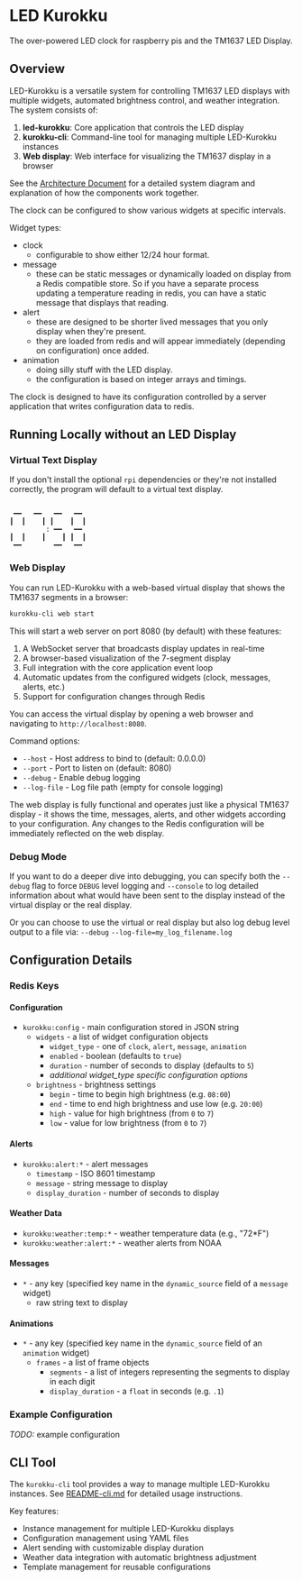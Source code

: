 # LED Kurokku

The over-powered LED clock for raspberry pis and the TM1637 LED Display.

## Overview

LED-Kurokku is a versatile system for controlling TM1637 LED displays with multiple widgets, automated brightness control, and weather integration. The system consists of:

1. **led-kurokku**: Core application that controls the LED display
2. **kurokku-cli**: Command-line tool for managing multiple LED-Kurokku instances
3. **Web display**: Web interface for visualizing the TM1637 display in a browser

See the [Architecture Document](ARCHITECTURE.md) for a detailed system diagram and explanation of how the components work together.

The clock can be configured to show various widgets at specific intervals.

Widget types:
* clock
  * configurable to show either 12/24 hour format.
* message
  * these can be static messages or dynamically loaded on display from a Redis compatible store. So if you have a separate process updating a temperature reading in redis, you can have a static message that displays that reading. 
* alert
  * these are designed to be shorter lived messages that you only display when they're present.
  * they are loaded from redis and will appear immediately (depending on configuration) once added.
* animation
  * doing silly stuff with the LED display.
  * the configuration is based on integer arrays and timings.

The clock is designed to have its configuration controlled by a server application that writes configuration data to redis.

## Running Locally without an LED Display

### Virtual Text Display

If you don't install the optional `rpi` dependencies or they're not installed correctly, the program will default to a virtual text display.

```text

 ━━   ━━   ━━   ━━
┃  ┃    ┃ ┃    ┃  ┃
         : ━━   ━━
┃  ┃    ┃    ┃ ┃  ┃
 ━━        ━━   ━━
```

### Web Display

You can run LED-Kurokku with a web-based virtual display that shows the TM1637 segments in a browser:

```bash
kurokku-cli web start
```

This will start a web server on port 8080 (by default) with these features:

1. A WebSocket server that broadcasts display updates in real-time
2. A browser-based visualization of the 7-segment display
3. Full integration with the core application event loop
4. Automatic updates from the configured widgets (clock, messages, alerts, etc.)
5. Support for configuration changes through Redis

You can access the virtual display by opening a web browser and navigating to `http://localhost:8080`.

Command options:
- `--host` - Host address to bind to (default: 0.0.0.0)
- `--port` - Port to listen on (default: 8080)
- `--debug` - Enable debug logging
- `--log-file` - Log file path (empty for console logging)

The web display is fully functional and operates just like a physical TM1637 display - it shows the time, messages, alerts, and other widgets according to your configuration. Any changes to the Redis configuration will be immediately reflected on the web display.

### Debug Mode

If you want to do a deeper dive into debugging, you can specify both the `--debug` flag to force `DEBUG` level logging and `--console` to log detailed information about what would have been sent to the display instead of the virtual display or the real display.

Or you can choose to use the virtual or real display but also log debug level output to a file via:
`--debug`
`--log-file=my_log_filename.log`

## Configuration Details

### Redis Keys

#### Configuration

* `kurokku:config` - main configuration stored in JSON string
  * `widgets` - a list of widget configuration objects
    * `widget_type` - one of `clock`, `alert`, `message`, `animation`
    * `enabled` - boolean (defaults to `true`)
    * `duration` - number of seconds to display (defaults to `5`)
    * *additional widget_type specific configuration options*
  * `brightness` - brightness settings
    * `begin` - time to begin high brightness (e.g. `08:00`)
    * `end` - time to end high brightness and use low (e.g. `20:00`)
    * `high` - value for high brightness (from `0` to `7`)
    * `low` - value for low brightness (from `0` to `7`)

#### Alerts

* `kurokku:alert:*` - alert messages
  * `timestamp` - ISO 8601 timestamp
  * `message` - string message to display
  * `display_duration` - number of seconds to display

#### Weather Data

* `kurokku:weather:temp:*` - weather temperature data (e.g., "72*F")
* `kurokku:weather:alert:*` - weather alerts from NOAA

#### Messages

* `*` - any key (specified key name in the `dynamic_source` field of a `message` widget)
  * raw string text to display

#### Animations

* `*` - any key (specified key name in the `dynamic_source` field of an `animation` widget)
  * `frames` - a list of frame objects
    * `segments` - a list of integers representing the segments to display in each digit
    * `display_duration` - a `float` in seconds (e.g. `.1`)

### Example Configuration

*TODO:* example configuration

## CLI Tool

The `kurokku-cli` tool provides a way to manage multiple LED-Kurokku instances. See [README-cli.md](README-cli.md) for detailed usage instructions.

Key features:
- Instance management for multiple LED-Kurokku displays
- Configuration management using YAML files
- Alert sending with customizable display duration
- Weather data integration with automatic brightness adjustment
- Template management for reusable configurations
